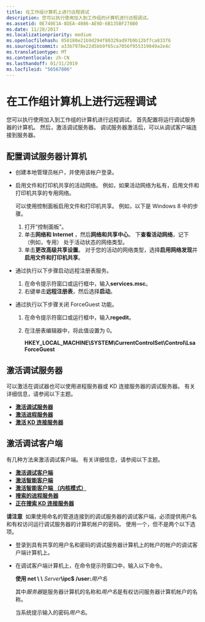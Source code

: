 ```yaml
---
title: 在工作组计算机上进行远程调试
description: 您可以执行使用加入到工作组的计算机进行远程调试。
ms.assetid: 0E740E1A-8DEA-4086-AE9D-6B135BF278B0
ms.date: 11/28/2017
ms.localizationpriority: medium
ms.openlocfilehash: 058180e21b9d294f80329ad97b9b12bf7ca83376
ms.sourcegitcommit: a33b7978e22d5bb9f65ca7056f955319049a2e4c
ms.translationtype: MT
ms.contentlocale: zh-CN
ms.lasthandoff: 01/31/2019
ms.locfileid: "56567806"
---
```

# <a name="remote-debugging-on-workgroup-computers"></a>在工作组计算机上进行远程调试


您可以执行使用加入到工作组的计算机进行远程调试。 首先配置将运行调试服务器的计算机。 然后，激活调试服务器。 调试服务器激活后，可以从调试客户端连接到服务器。

## <a name="span-idconfiguringthedebuggingservercomputerspanspan-idconfiguringthedebuggingservercomputerspanspan-idconfiguringthedebuggingservercomputerspanconfiguring-the-debugging-server-computer"></a><span id="Configuring_the_debugging_server_computer"></span><span id="configuring_the_debugging_server_computer"></span><span id="CONFIGURING_THE_DEBUGGING_SERVER_COMPUTER"></span>配置调试服务器计算机


-   创建本地管理员帐户，并使用该帐户登录。
-   启用文件和打印机共享的活动网络。 例如，如果活动网络为私有，启用文件和打印机共享的专用网络。

    可以使用控制面板启用文件和打印机共享。 例如，以下是 Windows 8 中的步骤。

    1.  打开“控制面板”。
    2.  单击**网络和 Internet** ，然后**网络和共享中心**。 下**查看活动网络**，记下 （例如，专用） 处于活动状态的网络类型。
    3.  单击**更改高级共享设置**。 对于您的活动的网络类型，选择**启用网络发现**并**启用文件和打印机共享**。
-   通过执行以下步骤启动远程注册表服务。

    1.  在命令提示符窗口或运行框中，输入**services.msc**。
    2.  右键单击**远程注册表**，然后选择**启动**。
-   通过执行以下步骤关闭 ForceGuest 功能。

    1.  在命令提示符窗口或运行框中，输入**regedit**。
    2.  在注册表编辑器中，将此值设置为 0。

        **HKEY\_LOCAL\_MACHINE\\SYSTEM\\CurrentControlSet\\Control\\Lsa ForceGuest**

## <a name="span-idactivatingthedebuggingserverspanspan-idactivatingthedebuggingserverspanspan-idactivatingthedebuggingserverspanactivating-the-debugging-server"></a><span id="Activating_the_debugging_server"></span><span id="activating_the_debugging_server"></span><span id="ACTIVATING_THE_DEBUGGING_SERVER"></span>激活调试服务器


可以激活在调试器也可以使用进程服务器或 KD 连接服务器的调试服务器。 有关详细信息，请参阅以下主题。

-   [**激活调试服务器**](activating-a-debugging-server.md)
-   [**激活进程服务器**](activating-a-process-server.md)
-   [**激活 KD 连接服务器**](activating-a-kd-connection-server.md)

## <a name="span-idactivatingthedebuggingclientspanspan-idactivatingthedebuggingclientspanspan-idactivatingthedebuggingclientspanactivating-the-debugging-client"></a><span id="Activating_the_debugging_client"></span><span id="activating_the_debugging_client"></span><span id="ACTIVATING_THE_DEBUGGING_CLIENT"></span>激活调试客户端


有几种方法来激活调试客户端。 有关详细信息，请参阅以下主题。

-   [**激活调试客户端**](activating-a-debugging-client.md)
-   [**激活智能客户端**](activating-a-smart-client.md)
-   [**激活智能客户端 （内核模式）**](activating-a-smart-client--kernel-mode-.md)
-   [**搜索的进程服务器**](searching-for-process-servers.md)
-   [**正在搜索 KD 连接服务器**](searching-for-kd-connection-servers.md)

**请注意**  如果使用命名的管道连接到的调试服务器的调试客户端，必须提供用户名和有权访问运行调试服务器的计算机帐户的密码。 使用一个，但不是两个以下选项。

- 登录到具有共享的用户名和密码的调试服务器计算机上的帐户的帐户的调试客户端计算机上。
- 在调试客户端计算机上，在命令提示符窗口中，输入以下命令。

  **使用 net \\ \\**  <em>Server</em>**\\ipc$ /user:**<em>用户名</em>

  其中*服务器*是服务器计算机的名称和*用户名*是有权访问服务器计算机帐户的名称。

  当系统提示输入的密码*用户名*。

 

 

 





